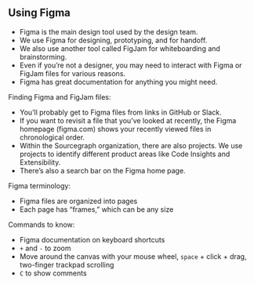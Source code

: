 ## Using Figma 

- Figma is the main design tool used by the design team. 
- We use Figma for designing, prototyping, and for handoff. 
- We also use another tool called FigJam for whiteboarding and brainstorming. 
- Even if you’re not a designer, you may need to interact with Figma or FigJam files for various reasons. 
- Figma has great documentation for anything you might need. 

Finding Figma and FigJam files:
- You’ll probably get to Figma files from links in GitHub or Slack. 
- If you want to revisit a file that you’ve looked at recently, the Figma homepage (figma.com) shows your recently viewed files in chronological order. 
- Within the Sourcegraph organization, there are also projects. We use projects to identify different product areas like Code Insights and Extensibility. 
- There’s also a search bar on the Figma home page. 

Figma terminology: 
- Figma files are organized into pages 
- Each page has “frames,” which can be any size 

Commands to know: 
- Figma documentation on keyboard shortcuts 
- `+` and `-` to zoom 
- Move around the canvas with your mouse wheel, `space` + click + drag, two-finger trackpad scrolling 
- `C` to show comments 
